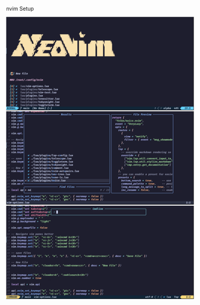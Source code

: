 nvim Setup

![alt text](https://github.com/rioten353/nvim/blob/main/image1.png)
![alt text](https://github.com/rioten353/nvim/blob/main/image.png)
![alt text](https://github.com/rioten353/nvim/blob/main/image2.png)
